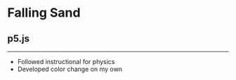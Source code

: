 # Falling Sand 

## p5.js

---

- Followed instructional for physics
- Developed color change on my own
